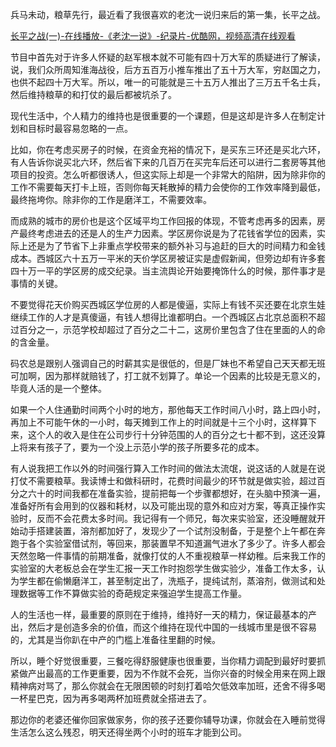 兵马未动，粮草先行，最近看了我很喜欢的老沈一说归来后的第一集，长平之战。<p><a class=" wrap external" href="http://link.zhihu.com/?target=http%3A//v.youku.com/v_show/id_XMjUyNzQ4OTMwOA%3D%3D.html%3Fspm%3Da2h0z.8244218.2371631.3%26from%3Dy1.9-3.1" target="_blank" rel="nofollow noreferrer">长平之战(一)-在线播放-《老沈一说》-纪录片-优酷网，视频高清在线观看</a><br></p><p>节目中首先对于许多人怀疑的赵军根本就不可能有四十万大军的质疑进行了解读，说，我们众所周知淮海战役，后方五百万小推车推出了五十万大军，穷赵国之力，也供不起四十万大军。所以，唯一的可能就是三十五万人推出了三万五千名士兵，然后维持粮草的和打仗的最后都被坑杀了。</p><p>现代生活中，个人精力的维持也是很重要的一个课题，但是这却是许多人在制定计划和目标时最容易忽略的一点。</p><p>比如，你在考虑买房子的时候，在资金充裕的情况下，是买东三环还是买北六环，有人告诉你说买北六环，然后省下来的几百万在买完车后还可以进行二套房等其他项目的投资。怎么听都很诱人，但这实际上却是一个非常大的陷阱，因为除非你的工作不需要每天打卡上班，否则你每天耗散掉的精力会使你的工作效率降到最低，最终拖垮你。除非你的工作是磨洋工，不需要效率。</p><p>而成熟的城市的房价也是这个区域平均工作回报的体现，不管考虑再多的因素，房产最终考虑进去的还是人的生产力因素。学区房你说是为了花钱省学位的因素，实际上还是为了节省下上非重点学校带来的额外补习与追赶的巨大的时间精力和金钱成本。西城区六十五万一平米的天价学区房被证实是虚假新闻，但旁边却有许多套四十万一平的学区房的成交纪录。当主流舆论开始要掩饰什么的时候，那件事才是事情的关键。</p><p>不要觉得花天价购买西城区学位房的人都是傻逼，实际上有钱不买还要在北京生娃继续工作的人才是真傻逼，有钱人想得比谁都明白。一个西城区占北京总面积不超过百分之一，示范学校却超过了百分之二十二，这房价里包含了住在里面的人的命的含金量。</p><p>码农总是跟别人强调自己的时薪其实是很低的，但是厂妹也不希望自己天天都无班可加啊，因为那样就赔钱了，打工就不划算了。单论一个因素的比较是无意义的，毕竟人活的是一个整体。</p><p>如果一个人住通勤时间两个小时的地方，那他每天工作时间八小时，路上四小时，再加上不可能午休的一小时，每天摊到工作上的时间就是十三个小时，这样算下来，这个人的收入是住在公司步行十分钟范围的人的百分之七十都不到，这还没算上将来有孩子了，要为一个没上示范小学的孩子所要多花的成本。</p><p>有人说我把工作以外的时间强行算入工作时间的做法太流氓，说这话的人就是在说打仗不需要粮草。我读博士和做科研时，花费时间最少的环节就是做实验，超过百分之六十的时间我都在准备实验，提前把每一个步骤都想好，在头脑中预演一遍，准备好所有会用到的仪器和耗材，以及可能出现的意外和应对方案，等真正操作实验时，反而不会花费太多时间。我记得有一个师兄，每次来实验室，还没睡醒就开始动手搭建装置，溶剂都加好了，发现少了一个试剂没制备，于是整个上午都在奔跑于各个实验室借试剂，等回来，那装置早不知道漏气进水了多少了。许多人都会天然忽略一件事情的前期准备，就像打仗的人不重视粮草一样幼稚。后来我工作的实验室的大老板总会在学生汇报一天工作时抱怨学生做实验少，准备工作太多，认为学生都在偷懒磨洋工，甚至制定出了，洗瓶子，提纯试剂，蒸溶剂，做测试和处理数据等工作不算做实验的奇葩规定来强迫学生提高工作量。</p><p>人的生活也一样，最重要的原则在于维持，维持好一天的精力，保证最基本的产出，然后才是创造多余的价值，而这个维持在现代中国的一线城市里是很不容易的，尤其是当你趴在中产的门槛上准备往里翻的时候。</p><p>所以，睡个好觉很重要，三餐吃得舒服健康也很重要，当你精力调配到最好时要抓紧做产出最高的工作更重要，因为不作就不会死，当你兴奋的时候全用来在网上跟精神病对骂了，那么你就会在无限困顿的时刻打着哈欠低效率加班，还舍不得多喝一杯星巴克，因为再多喝两杯加班费就全搭进去了。</p><p>那边你的老婆还催你回家做家务，你的孩子还要你辅导功课，你就会在入睡前觉得生活怎么这么残忍，明天还得坐两个小时的班车才能到公司。</p>